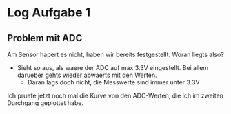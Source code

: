 # Log Aufgabe 1

## Problem mit ADC
Am Sensor hapert es nicht, haben wir bereits festgestellt. Woran liegts also?
- Sieht so aus, als waere der ADC auf max 3.3V eingestellt. Bei allem darueber gehts wieder abwaerts mit den Werten.
    - Daran lags doch nicht, die Messwerte sind immer unter 3.3V

Ich pruefe jetzt noch mal die Kurve von den ADC-Werten, die ich im zweiten Durchgang geplottet habe.